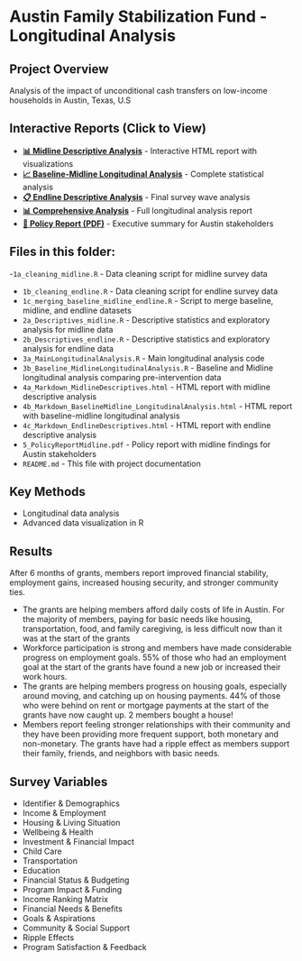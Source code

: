 # Austin Family Stabilization Fund - Longitudinal Analysis

## Project Overview
Analysis of the impact of unconditional cash transfers on low-income households in Austin, Texas, U.S

## Interactive Reports (Click to View)
- **[📊 Midline Descriptive Analysis](https://github.com/jasleen1117/data-analysis-portfolio/blob/main/austin-family-stabilization-fund/4a_Markdown_MidlineDescriptives.html)** - Interactive HTML report with visualizations
- **[📈 Baseline-Midline Longitudinal Analysis](https://github.com/jasleen1117/data-analysis-portfolio/blob/main/austin-family-stabilization-fund/4b_Markdown_BaselineMidline_LongitudinalAnalysis.html)** - Complete statistical analysis
- **[📋 Endline Descriptive Analysis](https://github.com/jasleen1117/data-analysis-portfolio/blob/main/austin-family-stabilization-fund/4c_Markdown_EndlineDescriptives.html)** - Final survey wave analysis
- **[📊 Comprehensive Analysis](https://github.com/jasleen1117/data-analysis-portfolio/blob/main/austin-family-stabilization-fund/b_m_e_analysis.html)** - Full longitudinal analysis report
- **[📄 Policy Report (PDF)](https://github.com/jasleen1117/data-analysis-portfolio/blob/main/austin-family-stabilization-fund/5_PolicyReportMidline.pdf)** - Executive summary for Austin stakeholders

## Files in this folder: 

-`1a_cleaning_midline.R` - Data cleaning script for midline survey data 
- `1b_cleaning_endline.R` - Data cleaning script for endline survey data 
- `1c_merging_baseline_midline_endline.R` - Script to merge baseline, midline, and endline datasets 
- `2a_Descriptives_midline.R` - Descriptive statistics and exploratory analysis for midline data 
- `2b_Descriptives_endline.R` - Descriptive statistics and exploratory analysis for endline data 
- `3a_MainLongitudinalAnalysis.R` - Main longitudinal analysis code 
- `3b_Baseline_MidlineLongitudinalAnalysis.R` - Baseline and Midline longitudinal analysis comparing pre-intervention data 
- `4a_Markdown_MidlineDescriptives.html` - HTML report with midline descriptive analysis 
- `4b_Markdown_BaselineMidline_LongitudinalAnalysis.html` - HTML report with baseline-midline longitudinal analysis 
- `4c_Markdown_EndlineDescriptives.html` - HTML report with endline descriptive analysis 
- `5_PolicyReportMidline.pdf` - Policy report with midline findings for Austin stakeholders 
- `README.md` - This file with project documentation

## Key Methods
- Longitudinal data analysis
- Advanced data visualization in R

## Results
After 6 months of grants, members report improved financial stability, employment gains, increased housing security, and stronger community ties. 
- The grants are helping members afford daily costs of life in Austin. For the majority of members, paying for basic needs like housing, transportation, food, and family caregiving, is less difficult now than it was at the start of the grants
- Workforce participation is strong and members have made considerable progress on employment goals. 55% of those who had an employment goal at the start of the grants have found a new job or increased their work hours. 
- The grants are helping members progress on housing goals, especially around moving, and catching up on housing payments. 44% of those who were behind on rent or mortgage payments at the start of the grants have now caught up. 2 members bought a house!
- Members report feeling stronger relationships with their community and they have been providing more frequent support, both monetary and non-monetary. The grants have had a ripple effect as members support their family, friends, and neighbors with basic needs. 

## Survey Variables 

* Identifier & Demographics
* Income & Employment
* Housing & Living Situation
* Wellbeing & Health
* Investment & Financial Impact
* Child Care
* Transportation
* Education
* Financial Status & Budgeting
* Program Impact & Funding
* Income Ranking Matrix
* Financial Needs & Benefits
* Goals & Aspirations
* Community & Social Support
* Ripple Effects
* Program Satisfaction & Feedback

